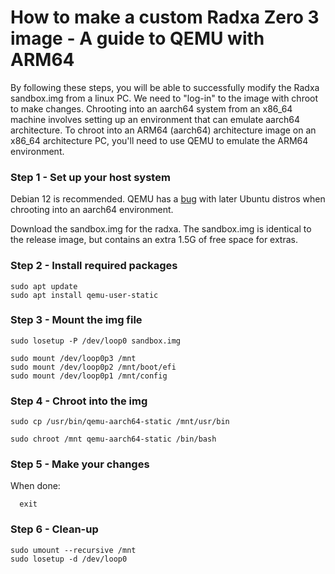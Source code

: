 <h1>How to make a custom Radxa Zero 3 image - A guide to QEMU with ARM64</h1>

  By following these steps, you will be able to successfully modify the Radxa sandbox.img from a linux PC. We need to "log-in" to the image with chroot to make changes. Chrooting into an aarch64 system from an x86_64 machine involves setting up an environment that can emulate aarch64 architecture. To chroot into an ARM64 (aarch64) architecture image on an x86_64 architecture PC, you'll need to use QEMU to emulate the ARM64 environment.

<h3>Step 1 - Set up your host system</h3>

  Debian 12 is recommended. QEMU has a [bug](https://github.com/docker/buildx/issues/1170#issuecomment-2136084089) with later Ubuntu distros when chrooting into an aarch64 environment.
  
  Download the sandbox.img for the radxa. The sandbox.img is identical to the release image, but contains an extra 1.5G of free space for extras.

<h3>Step 2 - Install required packages</h3>

    sudo apt update
    sudo apt install qemu-user-static

<h3>Step 3 - Mount the img file</h3>

    sudo losetup -P /dev/loop0 sandbox.img

    sudo mount /dev/loop0p3 /mnt
    sudo mount /dev/loop0p2 /mnt/boot/efi
    sudo mount /dev/loop0p1 /mnt/config

<h3>Step 4 - Chroot into the img</h3>

    sudo cp /usr/bin/qemu-aarch64-static /mnt/usr/bin

    sudo chroot /mnt qemu-aarch64-static /bin/bash

<h3>Step 5 - Make your changes</h3>

  When done:

      exit

<h3>Step 6 - Clean-up</h3>

    sudo umount --recursive /mnt
    sudo losetup -d /dev/loop0
